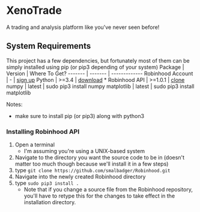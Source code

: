 # XenoTrade
A trading and analysis platform like you've never seen before!

## System Requirements
This project has a few dependencies, but fortunately most of them can be simply installed using pip (or pip3 depending of your system)
Package | Version | Where To Get?
------- | ------- | -------------
Robinhood Account | - | [sign up](https://signup.robinhood.com/)
Python  | >=3.4   | [download](https://www.python.org/downloads/) *
Robinhood API | >=1.0.1 | [clone](https://github.com/smalbadger/Robinhood)
numpy | latest | sudo pip3 install numpy
matplotlib | latest | sudo pip3 install matplotlib

Notes:
 * make sure to install pip (or pip3) along with python3
 
### Installing Robinhood API
1. Open a terminal 
	* I'm assuming you're using a UNIX-based system
1. Navigate to the directory you want the source code to be in (doesn't matter too much though because we'll install it in a few steps)
1. type `git clone https://github.com/smalbadger/Robinhood.git`
1. Navigate into the newly created Robinhood directory
1. type `sudo pip3 install .`
	* Note that if you change a source file from the Robinhood repository, you'll have to retype this for the changes to take effect in the installation directory. 



